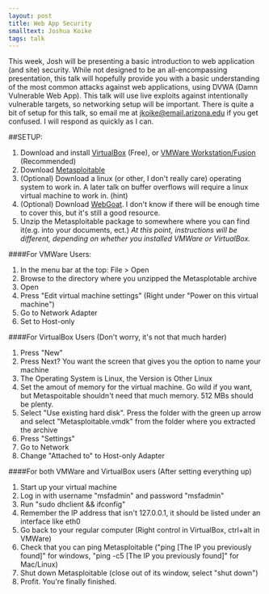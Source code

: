 ```yaml
---
layout: post
title: Web App Security
smalltext: Joshua Koike
tags: talk
---
```

This week, Josh will be presenting a basic introduction to web application \(and site\) security. 
While not designed to be an all-encompassing presentation, this talk will hopefully provide you with 
a basic understanding of the most common attacks against web applications, using DVWA 
\(Damn Vulnerable Web App\). This talk will use live exploits against intentionally vulnerable 
targets, so networking setup will be important. There is quite a bit of setup for this talk, so
email me at <jkoike@email.arizona.edu> if you get confused. I will respond as quickly as I can.

##SETUP:

1. Download and install [VirtualBox](https://www.virtualbox.org/wiki/Downloads) \(Free\), or [VMWare Workstation/Fusion](http://www.cs.arizona.edu/computing/facilities/vmap.html) \(Recommended\)
2. Download [Metasploitable](http://sourceforge.net/projects/metasploitable/files/Metasploitable2/)
3. \(Optional\) Download a linux \(or other, I don't really care\) operating system to work in. A 
later talk on buffer overflows will require a linux virtual machine to work in. \(hint\)
4. \(Optional\) Download [WebGoat](http://sourceforge.net/projects/owasp/files/WebGoat/WebGoat%205.2/).
I don't know if there will be enough time to cover this, but it's still a good resource.
5. Unzip the Metasploitable package to somewhere where you can find it\(e.g. into your documents, ect.\)
 *At this point, instructions will be different, depending on whether you installed VMWare or VirtualBox.*
 
 ####For VMWare Users:
 1. In the menu bar at the top: File > Open
 2. Browse to the directory where you unzipped the Metasplotable archive
 3. Open
 4. Press "Edit virtual machine settings" \(Right under "Power on this virtual machine"\)
 5. Go to Network Adapter
 6. Set to Host-only
 
 ####For VirtualBox Users \(Don't worry, it's not that much harder\)
 
 1. Press "New"
 2. Press Next? You want the screen that gives you the option to name your machine
 3. The Operating System is Linux, the Version is Other Linux
 4. Set the amout of memory for the virtual machine. Go wild if you want, but Metaspoitable shouldn't
 need that much memory. 512 MBs should be plenty.
 5. Select "Use existing hard disk". Press the folder with the green up arrow and select "Metasploitable.vmdk"
 from the folder where you extracted the archive
 6. Press "Settings"
 7. Go to Network
 8. Change "Attached to" to Host-only Adapter
 
 ####For both VMWare and VirtualBox users \(After setting everything up\)
 1. Start up your virtual machine
 2. Log in with username "msfadmin" and password "msfadmin"
 3. Run "sudo dhclient && ifconfig"
 4. Remember the IP address that isn't 127.0.0.1, it should be listed under an interface like eth0
 5. Go back to your regular computer \(Right control in VirtualBox, ctrl+alt in VMWare)
 6. Check that you can ping Metasploitable \("ping \[The IP you previously found\]" for windows, "ping -c5 \[The IP you previously found\]" for Mac/Linux\)
 7. Shut down Metasploitable (close out of its window, select "shut down")
 8. Profit. You're finally finished.